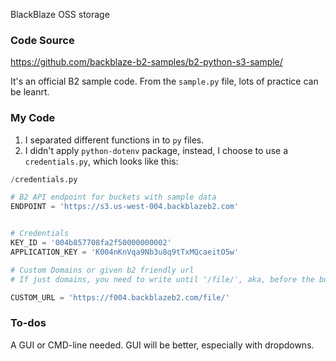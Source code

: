BlackBlaze OSS storage

### Code Source

https://github.com/backblaze-b2-samples/b2-python-s3-sample/

It's an official B2 sample code. From the `sample.py` file, lots of practice can be leanrt.

### My Code

1. I separated different functions in to `py` files.
2. I didn't apply `python-dotenv` package, instead, I choose to use a `credentials.py`, which looks like this:

```python
/credentials.py

# B2 API endpoint for buckets with sample data
ENDPOINT = 'https://s3.us-west-004.backblazeb2.com'


# Credentials
KEY_ID = '004b857708fa2f50000000002'
APPLICATION_KEY = 'K004nKnVqa9Nb3u8q9tTxMQcaeitO5w'

# Custom Domains or given b2 friendly url
# If just domains, you need to write until '/file/', aka, before the bucket name

CUSTOM_URL = 'https://f004.backblazeb2.com/file/'


```

### To-dos

A GUI or CMD-line needed. GUI will be better, especially with dropdowns.
